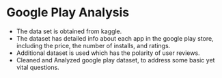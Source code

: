 # Google Play Analysis
 
 - The data set is obtained from kaggle.  
 - The dataset has detailed info about each app in the google play store, including the price, the number of installs, and ratings.
 - Additional dataset is used which has the polarity of user reviews.  
 - Cleaned and Analyzed google play dataset, to address some basic yet vital questions.
